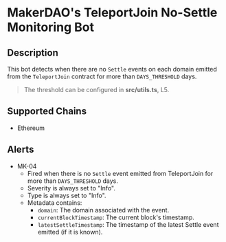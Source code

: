 # MakerDAO's TeleportJoin No-Settle Monitoring Bot

## Description

This bot detects when there are no `Settle` events on each domain emitted from the `TeleportJoin` contract for more than `DAYS_THRESHOLD` days.

> The threshold can be configured in **src/utils.ts**, L5.

## Supported Chains

- Ethereum

## Alerts

- MK-04
  - Fired when there is no `Settle` event emitted from TeleportJoin for more than `DAYS_THRESHOLD` days.
  - Severity is always set to "Info".
  - Type is always set to "Info".
  - Metadata contains:
    - `domain`: The domain associated with the event.
    - `currentBlockTimestamp`: The current block's timestamp.
    - `latestSettleTimestamp`: The timestamp of the latest Settle event emitted (if it is known).
